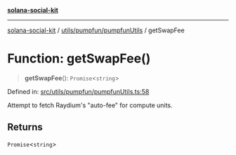 [**solana-social-kit**](../../../../README.md)

***

[solana-social-kit](../../../../README.md) / [utils/pumpfun/pumpfunUtils](../README.md) / getSwapFee

# Function: getSwapFee()

> **getSwapFee**(): `Promise`\<`string`\>

Defined in: [src/utils/pumpfun/pumpfunUtils.ts:58](https://github.com/SendArcade/solana-social-starter/blob/03568260ca96ed63f77049843c721de1cb011893/src/utils/pumpfun/pumpfunUtils.ts#L58)

Attempt to fetch Raydium's "auto-fee" for compute units.

## Returns

`Promise`\<`string`\>
